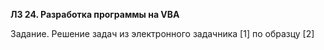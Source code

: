 **ЛЗ 24. Разработка программы на VBA**

Задание. Решение задач из электронного задачника [1] по образцу [2]
